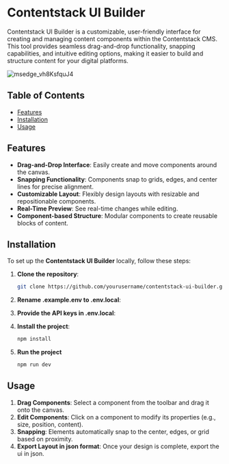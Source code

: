 # Contentstack UI Builder

Contentstack UI Builder is a customizable, user-friendly interface for creating and managing content components within the Contentstack CMS. This tool provides seamless drag-and-drop functionality, snapping capabilities, and intuitive editing options, making it easier to build and structure content for your digital platforms.

![msedge_vh8KsfquJ4](https://github.com/user-attachments/assets/2e56bf5c-7ffc-4f53-abdc-459986ff0d54)

## Table of Contents

- [Features](#features)
- [Installation](#installation)
- [Usage](#usage)
  
## Features

- **Drag-and-Drop Interface**: Easily create and move components around the canvas.
- **Snapping Functionality**: Components snap to grids, edges, and center lines for precise alignment.
- **Customizable Layout**: Flexibly design layouts with resizable and repositionable components.
- **Real-Time Preview**: See real-time changes while editing.
- **Component-based Structure**: Modular components to create reusable blocks of content.

## Installation

To set up the **Contentstack UI Builder** locally, follow these steps:

1. **Clone the repository**:
   ```bash
   git clone https://github.com/yourusername/contentstack-ui-builder.git
   
2. **Rename .example.env to .env.local**:
   
3. **Provide the API keys in .env.local**:

4. **Install the project**:
   ```bash
   npm install
5. **Run the project**
   ```bash
   npm run dev
   
## Usage

1. **Drag Components**: Select a component from the toolbar and drag it onto the canvas.
2. **Edit Components**: Click on a component to modify its properties (e.g., size, position, content).
3. **Snapping**: Elements automatically snap to the center, edges, or grid based on proximity.
4. **Export Layout in json format**: Once your design is complete, export the ui in json.
